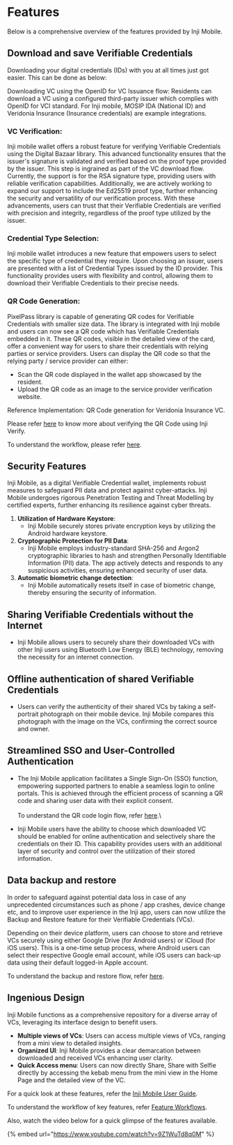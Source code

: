 # Features

Below is a comprehensive overview of the features provided by Inji Mobile.

## Download and save Verifiable Credentials

Downloading your digital credentials (IDs) with you at all times just got easier. This can be done as below:

Downloading VC using the OpenID for VC Issuance flow: Residents can download a VC using a configured third-party issuer which complies with OpenID for VCI standard. For Inji mobile, MOSIP IDA (National ID) and Veridonia Insurance (Insurance credentials) are example integrations.

### VC Verification:

Inji mobile wallet offers a robust feature for verifying Verifiable Credentials using the Digital Bazaar library. This advanced functionality ensures that the issuer's signature is validated and verified based on the proof type provided by the issuer. This step is ingrained as part of the VC download flow. Currently, the support is for the RSA signature type, providing users with reliable verification capabilities. Additionally, we are actively working to expand our support to include the Ed25519 proof type, further enhancing the security and versatility of our verification process. With these advancements, users can trust that their Verifiable Credentials are verified with precision and integrity, regardless of the proof type utilized by the issuer.

### Credential Type Selection:

Inji mobile wallet introduces a new feature that empowers users to select the specific type of credential they require. Upon choosing an issuer, users are presented with a list of Credential Types issued by the ID provider. This functionality provides users with flexibility and control, allowing them to download their Verifiable Credentials to their precise needs.

### **QR Code Generation:**

PixelPass library is capable of generating QR codes for Verifiable Credentials with smaller size data. The library is integrated with Inji mobile and users can now see a QR code which has Verifiable Credentials embedded in it. These QR codes, visible in the detailed view of the card, offer a convenient way for users to share their credentials with relying parties or service providers. Users can display the QR code so that the relying party / service provider can either:

* Scan the QR code displayed in the wallet app showcased by the resident.
* Upload the QR code as an image to the service provider verification website.

Reference Implementation: QR Code generation for Veridonia Insurance VC.

Please refer [here](https://docs.mosip.io/inji/inji-verify/functional-overview/workflow) to know more about verifying the QR Code using Inji Verify.

To understand the workflow, please refer [here](https://docs.mosip.io/inji/inji-mobile-wallet/overview/features/feature-workflows#id-2.-downloading-verifying-and-storing-credentials).

## Security Features

Inji Mobile, as a digital Verifiable Credential wallet, implements robust measures to safeguard PII data and protect against cyber-attacks. Inji Mobile undergoes rigorous Penetration Testing and Threat Modelling by certified experts, further enhancing its resilience against cyber threats.

1. **Utilization of Hardware Keystore**:
   * Inji Mobile securely stores private encryption keys by utilizing the Android hardware keystore.
2. **Cryptographic Protection for PII Data**:
   * Inji Mobile employs industry-standard SHA-256 and Argon2 cryptographic libraries to hash and strengthen Personally Identifiable Information (PII) data. The app actively detects and responds to any suspicious activities, ensuring enhanced security of user data.
3. **Automatic biometric change detection**:
   * Inji Mobile automatically resets itself in case of biometric change, thereby ensuring the security of information.



## Sharing Verifiable Credentials without the Internet

* Inji Mobile allows users to securely share their downloaded VCs with other Inji users using Bluetooth Low Energy (BLE) technology, removing the necessity for an internet connection.

## Offline authentication of shared Verifiable Credentials

* Users can verify the authenticity of their shared VCs by taking a self-portrait photograph on their mobile device. Inji Mobile compares this photograph with the image on the VCs, confirming the correct source and owner.

## Streamlined SSO and User-Controlled Authentication

* The Inji Mobile application facilitates a Single Sign-On (SSO) function, empowering supported partners to enable a seamless login to online portals. This is achieved through the efficient process of scanning a QR code and sharing user data with their explicit consent.\
  \
  To understand the QR code login flow, refer [here](https://docs.esignet.io/end-user-guide/login-with-qr-code).\

* Inji Mobile users have the ability to choose which downloaded VC should be enabled for online authentication and selectively share the credentials on their ID. This capability provides users with an additional layer of security and control over the utilization of their stored information.

## Data backup and restore

In order to safeguard against potential data loss in case of any unprecedented circumstances such as phone / app crashes, device change etc, and to improve user experience in the Inji app, users can now utilize the Backup and Restore feature for their Verifiable Credentials (VCs).

Depending on their device platform, users can choose to store and retrieve VCs securely using either Google Drive (for Android users) or iCloud (for iOS users). This is a one-time setup process, where Android users can select their respective Google email account, while iOS users can back-up data using their default logged-in Apple account.

To understand the backup and restore flow, refer [here](https://docs.mosip.io/inji/inji-mobile-wallet/overview/features/feature-workflows#id-5.-data-backup-and-restore).

## Ingenious Design

Inji Mobile functions as a comprehensive repository for a diverse array of VCs, leveraging its interface design to benefit users.

* **Multiple views of VCs**: Users can access multiple views of VCs, ranging from a mini view to detailed insights.
* **Organized UI**: Inji Mobile provides a clear demarcation between downloaded and received VCs enhancing user clarity.
* **Quick Access menu**: Users can now directly Share, Share with Selfie directly by accessing the kebab menu from the mini view in the Home Page and the detailed view of the VC.

For a quick look at these features, refer the [Inji Mobile User Guide](../../end-user-guide.md).

To understand the workflow of key features, refer [Feature Workflows](https://docs.mosip.io/inji/overview/features/feature-workflows).

Also, watch the video below for a quick glimpse of the features available.

{% embed url="https://www.youtube.com/watch?v=9Z1WuTd8q0M" %}

